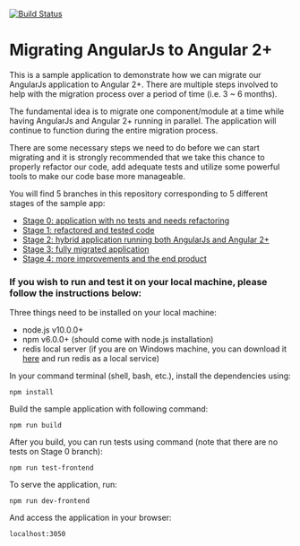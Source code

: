 [![Build Status](https://flynndev.visualstudio.com/Yi%20Test%20Project/_apis/build/status/yizhangflynn.Angularjs-Angular-Migration?branchName=azure-test)](https://flynndev.visualstudio.com/Yi%20Test%20Project/_build/latest?definitionId=62&branchName=azure-test)

# Migrating AngularJs to Angular 2+

This is a sample application to demonstrate how we can migrate our AngularJs application to Angular 2+. There are multiple steps involved to help with the migration process over a period of time (i.e. 3 ~ 6 months).

The fundamental idea is to migrate one component/module at a time while having AngularJs and Angular 2+ running in parallel. The application will continue to function during the entire migration process.

There are some necessary steps we need to do before we can start migrating and it is strongly recommended that we take this chance to properly refactor our code, add adequate tests and utilize some powerful tools to make our code base more manageable.

You will find 5 branches in this repository corresponding to 5 different stages of the sample app:

* [Stage 0: application with no tests and needs refactoring][Stage 0]
* [Stage 1: refactored and tested code][Stage 1]
* [Stage 2: hybrid application running both AngularJs and Angular 2+][Stage 2]
* [Stage 3: fully migrated application][Stage 3]
* [Stage 4: more improvements and the end product][Stage 4]

[Stage 0]: https://github.com/yizhangflynn/Angularjs-Angular-Migration/tree/Stage-0-application-with-no-tests-and-needs-refactoring
[Stage 1]: https://github.com/yizhangflynn/Angularjs-Angular-Migration/tree/Stage-1-refactored-and-tested-code
[Stage 2]: https://github.com/yizhangflynn/Angularjs-Angular-Migration/tree/Stage-2-hybrid-application-running-both-AngularJs-and-Angular-2+
[Stage 3]: https://github.com/yizhangflynn/Angularjs-Angular-Migration/tree/Stage-3-migration-strategies-and-fully-migrated-application
[Stage 4]: https://github.com/yizhangflynn/Angularjs-Angular-Migration/tree/Stage-4-more-improvements-and-the-end-product

### If you wish to run and test it on your local machine, please follow the instructions below:

Three things need to be installed on your local machine:
* node.js v10.0.0+
* npm v6.0.0+ (should come with node.js installation)
* redis local server (if you are on Windows machine, you can download it [here](https://github.com/MicrosoftArchive/redis/releases) and run redis as a local service)

In your command terminal (shell, bash, etc.), install the dependencies using:
```
npm install
```
Build the sample application with following command:
```
npm run build
```
After you build, you can run tests using command (note that there are no tests on Stage 0 branch):
```
npm run test-frontend
```
To serve the application, run:
```
npm run dev-frontend
```
And access the application in your browser:
```
localhost:3050
```
